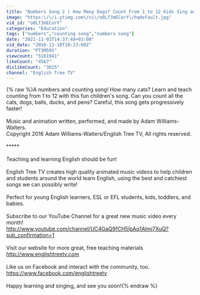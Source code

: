 ```yaml
---
title: "Numbers Song 2 | How Many Dogs? Count From 1 to 12 Kids Sing and Learn English Numbers"
image: "https:\/\/i.ytimg.com\/vi\/o0Lf3mECorY\/hqdefault.jpg"
vid_id: "o0Lf3mECorY"
categories: "Education"
tags: ["numbers","counting song","numbers song"]
date: "2021-11-03T14:37:48+03:00"
vid_date: "2016-11-10T10:23:09Z"
duration: "PT3M59S"
viewcount: "5161941"
likeCount: "4567"
dislikeCount: "3025"
channel: "English Tree TV"
---
```

{% raw %}A numbers and counting song! How many cats? Learn and teach counting from 1 to 12 with this fun children's song. Can you count all the cats, dogs, balls, ducks, and pens? Careful, this song gets progressively faster!<br /><br />Music and animation written, performed, and made by Adam Williams-Walters.<br />Copyright 2016 Adam Williams-Walters/English Tree TV, All rights reserved.<br /><br />*****<br /><br />Teaching and learning English should be fun! <br /><br />English Tree TV creates high quality animated music videos to help children and students around the world learn English, using the best and catchiest songs we can possibly write! <br /><br />Perfect for young English learners, ESL or EFL students, kids, toddlers, and babies. <br /><br />Subscribe to our YouTube Channel for a great new music video every month!<br /><a rel="nofollow" target="blank" href="http://www.youtube.com/channel/UC4GaQ9fCH5IpAq1AImj7XuQ?sub_confirmation=1">http://www.youtube.com/channel/UC4GaQ9fCH5IpAq1AImj7XuQ?sub_confirmation=1</a><br /><br />Visit our website for more great, free teaching materials<br /><a rel="nofollow" target="blank" href="http://www.englishtreetv.com">http://www.englishtreetv.com</a><br /><br />Like us on Facebook and interact with the community, too.<br /><a rel="nofollow" target="blank" href="https://www.facebook.com/englishtreetv">https://www.facebook.com/englishtreetv</a><br /><br />Happy learning and singing, and see you soon!{% endraw %}
